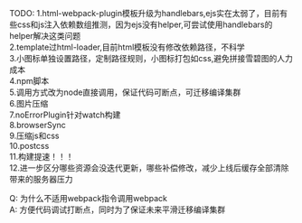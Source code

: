 TODO:
1.html-webpack-plugin模板升级为handlebars,ejs实在太弱了，目前有些css和js注入依赖数组推测，因为ejs没有helper,可尝试使用handlebars的helper解决这类问题<br>
2.template过html-loader,目前html模板没有修改依赖路径，不科学<br>
3.小图标单独设置路径，定制路径规则，小图标打包如css,避免拼接雪碧图的人力成本<br>
4.npm脚本<br>
5.调用方式改为node直接调用，保证代码可断点，可迁移编译集群<br>
6.图片压缩<br>
7.noErrorPlugin针对watch构建<br>
8.browserSync<br>
9.压缩js和css<br>
10.postcss<br>
11.构建提速！！！<br>
12.进一步区分哪些资源会没迭代更新，哪些补偿修改，减少上线后缓存全部清除带来的服务器压力<br>


Q: 为什么不适用webpack指令调用webpack<br>
A: 方便代码调试打断点，同时为了保证未来平滑迁移编译集群<br>

